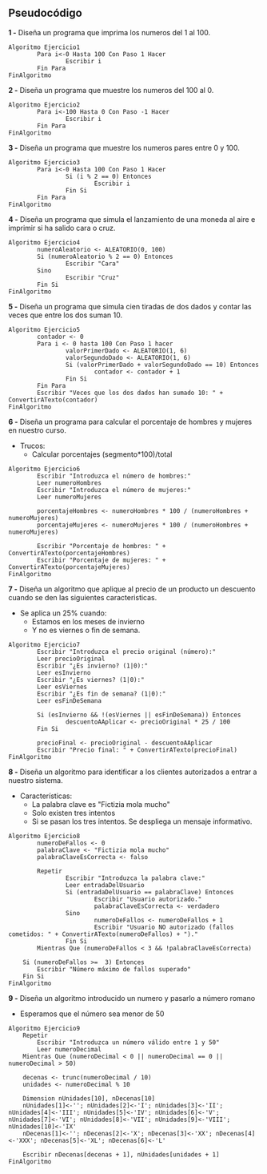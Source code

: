 ## Pseudocódigo

**1 -** Diseña un programa que imprima los numeros del 1 al 100.

```
Algoritmo Ejercicio1
        Para i<-0 Hasta 100 Con Paso 1 Hacer
                Escribir i
        Fin Para
FinAlgoritmo
```

**2 -** Diseña un programa que muestre los numeros del 100 al 0.

```
Algoritmo Ejercicio2
        Para i<-100 Hasta 0 Con Paso -1 Hacer
                Escribir i
        Fin Para
FinAlgoritmo
```

**3 -** Diseña un programa que muestre los numeros pares entre 0 y 100.
```
Algoritmo Ejercicio3
        Para i<-0 Hasta 100 Con Paso 1 Hacer
                Si (i % 2 == 0) Entonces
                        Escribir i
                Fin Si
        Fin Para
FinAlgoritmo
```

**4 -** Diseña un programa que simula el lanzamiento de una moneda al aire e imprimir si ha salido cara o cruz.
```
Algoritmo Ejercicio4
        numeroAleatorio <- ALEATORIO(0, 100)
        Si (numeroAleatorio % 2 == 0) Entonces
                Escribir "Cara"
        Sino
                Escribir "Cruz"
        Fin Si
FinAlgoritmo
```

**5 -** Diseña un programa que simula cien tiradas de dos dados y contar las veces que entre los dos suman 10.
```
Algoritmo Ejercicio5
        contador <- 0
        Para i <- 0 hasta 100 Con Paso 1 hacer
                valorPrimerDado <- ALEATORIO(1, 6)
                valorSegundoDado <- ALEATORIO(1, 6)
                Si (valorPrimerDado + valorSegundoDado == 10) Entonces
                        contador <- contador + 1
                Fin Si
        Fin Para
        Escribir "Veces que los dos dados han sumado 10: " + ConvertirATexto(contador)
FinAlgoritmo
```

**6 -** Diseña un programa para calcular el porcentaje de hombres y mujeres en nuestro curso.
- Trucos:
  - Calcular porcentajes (segmento*100)/total
```
Algoritmo Ejercicio6
        Escribir "Introduzca el número de hombres:"
        Leer numeroHombres
        Escribir "Introduzca el número de mujeres:"
        Leer numeroMujeres

        porcentajeHombres <- numeroHombres * 100 / (numeroHombres + numeroMujeres)
        porcentajeMujeres <- numeroMujeres * 100 / (numeroHombres + numeroMujeres)

        Escribir "Porcentaje de hombres: " + ConvertirATexto(porcentajeHombres)
        Escribir "Porcentaje de mujeres: " + ConvertirATexto(porcentajeMujeres)
FinAlgoritmo
```

**7 -** Diseña un algoritmo que aplique al precio de un producto un descuento cuando se den las siguientes caracteristicas.
- Se aplica un 25% cuando:
	- Estamos en los meses de invierno
	- Y no es viernes o fin de semana.
```
Algoritmo Ejercicio7
        Escribir "Introduzca el precio original (número):"
        Leer precioOriginal
        Escribir "¿Es invierno? (1|0):"
        Leer esInvierno
        Escribir "¿Es viernes? (1|0):"
        Leer esViernes
        Escribir "¿Es fin de semana? (1|0):"
        Leer esFinDeSemana

        Si (esInvierno && !(esViernes || esFinDeSemana)) Entonces
                descuentoAAplicar <- precioOriginal * 25 / 100
        Fin Si

        precioFinal <- precioOriginal - descuentoAAplicar
        Escribir "Precio final: " + ConvertirATexto(precioFinal)
FinAlgoritmo
```

**8 -** Diseña un algoritmo para identificar a los clientes autorizados a entrar a nuestro sistema.
- Características:
	- La palabra clave es "Fictizia mola mucho"
	- Solo existen tres intentos
	- Si se pasan los tres intentos. Se despliega un mensaje informativo.
```
Algoritmo Ejercicio8
        numeroDeFallos <- 0
        palabraClave <- "Fictizia mola mucho"
        palabraClaveEsCorrecta <- falso

        Repetir
                Escribir "Introduzca la palabra clave:"
                Leer entradaDelUsuario
                Si (entradaDelUsuario == palabraClave) Entonces
                        Escribir "Usuario autorizado."
                        palabraClaveEsCorrecta <- verdadero
                Sino
                        numeroDeFallos <- numeroDeFallos + 1
                        Escribir "Usuario NO autorizado (fallos cometidos: " + ConvertirATexto(numeroDeFallos) + ")."
                Fin Si
        Mientras Que (numeroDeFallos < 3 && !palabraClaveEsCorrecta)

	Si (numeroDeFallos >=  3) Entonces
		Escribir "Número máximo de fallos superado"
	Fin Si
FinAlgoritmo
```
**9 -** Diseña un algoritmo introducido un numero y pasarlo a número romano
- Esperamos que el número sea menor de 50
```
Algoritmo Ejercicio9
	Repetir
		Escribir "Introduzca un número válido entre 1 y 50"
		Leer numeroDecimal
	Mientras Que (numeroDecimal < 0 || numeroDecimal == 0 || numeroDecimal > 50)
	
	decenas <- trunc(numeroDecimal / 10)
	unidades <- numeroDecimal % 10
	
	Dimension nUnidades[10], nDecenas[10]
	nUnidades[1]<-''; nUnidades[2]<-'I'; nUnidades[3]<-'II'; nUnidades[4]<-'III'; nUnidades[5]<-'IV'; nUnidades[6]<-'V'; nUnidades[7]<-'VI'; nUnidades[8]<-'VII'; nUnidades[9]<-'VIII'; nUnidades[10]<-'IX'
	nDecenas[1]<-''; nDecenas[2]<-'X'; nDecenas[3]<-'XX'; nDecenas[4]<-'XXX'; nDecenas[5]<-'XL'; nDecenas[6]<-'L'
	
	Escribir nDecenas[decenas + 1], nUnidades[unidades + 1]
FinAlgoritmo
```
